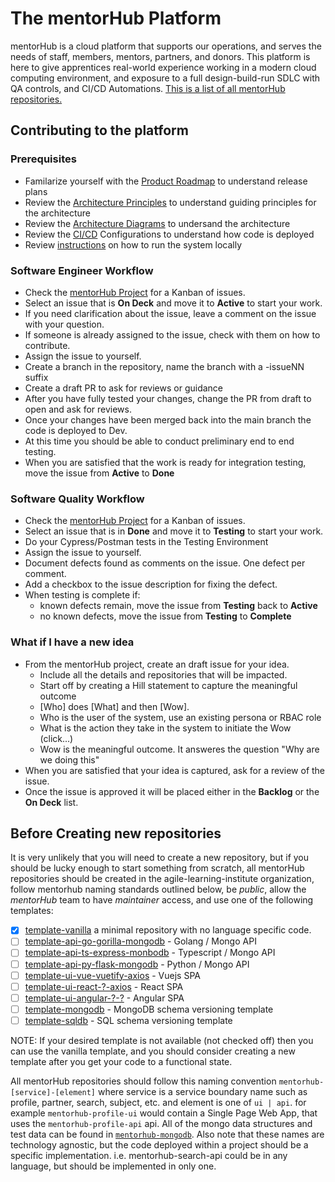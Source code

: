 # The mentorHub Platform

mentorHub is a cloud platform that supports our operations, and serves the needs of staff, members, mentors, partners, and donors. This platform is here to give apprentices real-world experience working in a modern cloud computing environment, and exposure to a full design-build-run SDLC with QA controls, and CI/CD Automations. [This is a list of all mentorHub repositories.](https://github.com/orgs/agile-learning-institute/repositories?q=mentorhub&type=all&sort=name)

## Contributing to the platform

### Prerequisites

- Familarize yourself with the [Product Roadmap](./specifications/ROADMAP.md) to understand release plans
- Review the [Architecture Principles](./specifications/PRINCIPLES.md) to understand guiding principles for the architecture
- Review the [Architecture Diagrams](./specifications/ARCHITECTURE.md) to undersand the architecture
- Review the [CI/CD](./specifications/CICD.md) Configurations to understand how code is deployed
- Review [instructions](./docker-configurations/README.md) on how to run the system locally

### Software Engineer Workflow

- Check the [mentorHub Project](https://github.com/orgs/agile-learning-institute/projects/3/views/2) for a Kanban of issues.
- Select an issue that is **On Deck** and move it to **Active** to start your work.
- If you need clarification about the issue, leave a comment on the issue with your question.
- If someone is already assigned to the issue, check with them on how to contribute.
- Assign the issue to yourself.
- Create a branch in the repository, name the branch with a -issueNN suffix
- Create a draft PR to ask for reviews or guidance
- After you have fully tested your changes, change the PR from draft to open and ask for reviews.
- Once your changes have been merged back into the main branch the code is deployed to Dev.
- At this time you should be able to conduct preliminary end to end testing.
- When you are satisfied that the work is ready for integration testing, move the issue from **Active** to **Done**

### Software Quality Workflow

- Check the [mentorHub Project](https://github.com/orgs/agile-learning-institute/projects/3/views/2) for a Kanban of issues.
- Select an issue that is in **Done** and move it to **Testing** to start your work.
- Do your Cypress/Postman tests in the Testing Environment
- Assign the issue to yourself.
- Document defects found as comments on the issue. One defect per comment.
- Add a checkbox to the issue description for fixing the defect.
- When testing is complete if:
  - known defects remain, move the issue from **Testing** back to **Active**
  - no known defects, move the issue from **Testing** to **Complete**

### What if I have a new idea

- From the mentorHub project, create an draft issue for your idea.
  - Include all the details and repositories that will be impacted.
  - Start off by creating a Hill statement to capture the meaningful outcome
  - [Who] does [What] and then [Wow].
  - Who is the user of the system, use an existing persona or RBAC role
  - What is the action they take in the system to initiate the Wow (click...)
  - Wow is the meaningful outcome. It answeres the question "Why are we doing this"
- When you are satisfied that your idea is captured, ask for a review of the issue.
- Once the issue is approved it will be placed either in the **Backlog** or the **On Deck** list.

## Before Creating new repositories

It is very unlikely that you will need to create a new repository, but if you should be lucky enough to start something from scratch, all mentorHub repositories should be created in the agile-learning-institute organization, follow mentorhub naming standards outlined below, be *public*, allow the *mentorHub* team to have *maintainer* access, and use one of the following templates:

- [x] [template-vanilla](https://github.com/agile-learning-institute/template-vanilla) a minimal repository with no language specific code.
- [ ] [template-api-go-gorilla-mongodb](https://github.com/agile-learning-institute/template-api-go-gorilla-mongodb) - Golang / Mongo API
- [ ] [template-api-ts-express-monbodb](https://github.com/agile-learning-institute/template-api-ts-express-monbodb) - Typescript / Mongo API
- [ ] [template-api-py-flask-mongodb](https://github.com/agile-learning-institute/) - Python / Mongo API
- [ ] [template-ui-vue-vuetify-axios](https://github.com/agile-learning-institute/) - Vuejs SPA
- [ ] [template-ui-react-?-axios](https://github.com/agile-learning-institute/) - React SPA
- [ ] [template-ui-angular-?-?](https://github.com/agile-learning-institute/) - Angular SPA
- [ ] [template-mongodb](https://github.com/agile-learning-institute/) - MongoDB schema versioning template
- [ ] [template-sqldb](https://github.com/agile-learning-institute/) - SQL schema versioning template

NOTE: If your desired template is not available (not checked off) then you can use the vanilla template, and you should consider creating a new template after you get your code to a functional state.

All mentorHub repositories should follow this naming convention ```mentorhub-[service]-[element]``` where service is a service boundary name such as profile, partner, search, subject, etc. and element is one of ```ui | api```. for example ```mentorhub-profile-ui``` would contain a Single Page Web App, that uses the ```mentorhub-profile-api``` api. All of the mongo data structures and test data can be found in [```mentorhub-mongodb```](https://github.com/agile-learning-institute/mentorhub-mongodb). Also note that these names are technology agnostic, but the code deployed within a project should be a specific implementation. i.e. mentorhub-search-api could be in any language, but should be implemented in only one.
